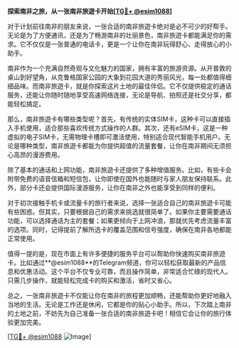 **探索南非之旅，从一张南非旅遊卡开始[[TG💪+ @esim1088](https://t.me/s/esim1088)]**

对于计划前往南非的朋友来说，一张合适的南非旅遊卡绝对是必不可少的好帮手。无论是为了方便通讯，还是为了畅游南非的壮丽景色，南非旅遊卡都能满足你的需求。它不仅仅是一张普通的电话卡，更是一个让你在南非玩得舒心、走得放心的小助手。

南非作为一个充满自然奇观与文化魅力的国家，拥有丰富的旅游资源。从开普敦的桌山到好望角，从克鲁格国家公园的大象到花园大道的秀丽风光，每一处都值得细细品味。而南非旅遊卡，就是你探索这片土地的最佳伴侣。它不仅提供稳定的通话服务，还能让你随时随地享受高速网络连接，无论是导航、拍照还是社交分享，都能轻松搞定。

那么，南非旅遊卡有哪些类型呢？首先，有传统的实体SIM卡，这种卡可以直接插入手机使用，适合那些喜欢传统方式操作的人群。其次，还有eSIM卡，这是一种虚拟的电子SIM卡，无需物理卡槽即可激活使用，特别适合现代智能手机用户。无论是哪种类型，南非旅遊卡都能为你提供超值的流量套餐，让你在南非期间无须担心高昂的漫游费用。

除了基本的通话和上网功能，南非旅遊卡还提供了多种增值服务。比如，有些卡会附带免费的语音信箱和短信包，让你即使在国外也能随时与家人朋友保持联系。此外，部分卡还会提供国际漫游服务，让你在南非之外也能享受到同样的便利。

对于初次接触手机卡或流量卡的旅行者来说，选择一张适合自己的南非旅遊卡可能有些困惑。但其实，只要根据自己的需求来挑选就很简单了。如果你主要需要通话功能，可以选择通话为主的套餐；如果更倾向于上网冲浪，那就优先考虑流量丰富的选项。同时，记得提前了解所选卡的覆盖范围和信号强度，确保在南非各地都能正常使用。

值得一提的是，现在市面上有许多便捷的服务平台可以帮助你快速购买南非旅遊卡。比如通过**@esim1088**的Telegram频道，你可以轻松获取最新的产品信息和优惠活动。这个平台不仅专业可靠，而且操作简单，非常适合忙碌的现代人。只需几步操作，就能轻松完成卡的购买和激活，省时又省心。

总之，一张南非旅遊卡不仅能让你在南非的旅程更加顺畅，还能帮助你更好地融入当地的生活。无论是工作还是休闲，它都是你的贴心小助手。所以，下次踏上南非的土地之前，不妨先为自己准备一张合适的南非旅遊卡吧！相信它会让你的旅行体验更加完美。

[[TG💪+ @esim1088](https://t.me/s/esim1088) ![Image](https://i.postimg.cc/4NQfJmqS/Snipaste-2025-05-13-00-14-12.png)]